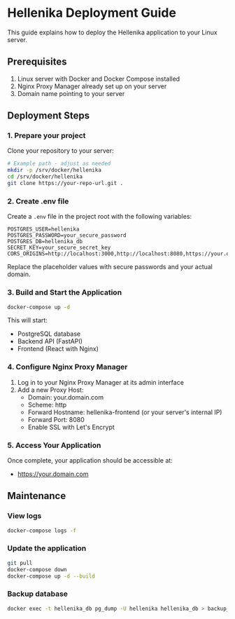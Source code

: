 # Hellenika Deployment Guide

This guide explains how to deploy the Hellenika application to your Linux server.

## Prerequisites

1. Linux server with Docker and Docker Compose installed
2. Nginx Proxy Manager already set up on your server
3. Domain name pointing to your server

## Deployment Steps

### 1. Prepare your project

Clone your repository to your server:

```bash
# Example path - adjust as needed
mkdir -p /srv/docker/hellenika
cd /srv/docker/hellenika
git clone https://your-repo-url.git .
```

### 2. Create .env file

Create a `.env` file in the project root with the following variables:

```
POSTGRES_USER=hellenika
POSTGRES_PASSWORD=your_secure_password
POSTGRES_DB=hellenika_db
SECRET_KEY=your_secure_secret_key
CORS_ORIGINS=http://localhost:3000,http://localhost:8080,https://your.domain.com
```

Replace the placeholder values with secure passwords and your actual domain.

### 3. Build and Start the Application

```bash
docker-compose up -d
```

This will start:

- PostgreSQL database
- Backend API (FastAPI)
- Frontend (React with Nginx)

### 4. Configure Nginx Proxy Manager

1. Log in to your Nginx Proxy Manager at its admin interface
2. Add a new Proxy Host:
   - Domain: your.domain.com
   - Scheme: http
   - Forward Hostname: hellenika-frontend (or your server's internal IP)
   - Forward Port: 8080
   - Enable SSL with Let's Encrypt

### 5. Access Your Application

Once complete, your application should be accessible at:

- https://your.domain.com

## Maintenance

### View logs

```bash
docker-compose logs -f
```

### Update the application

```bash
git pull
docker-compose down
docker-compose up -d --build
```

### Backup database

```bash
docker exec -t hellenika_db pg_dump -U hellenika hellenika_db > backup_$(date +%Y-%m-%d_%H-%M-%S).sql
```
